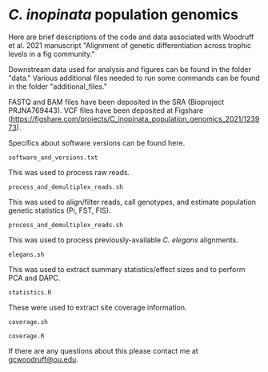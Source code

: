 # _C. inopinata_ population genomics

Here are brief descriptions of the code and data associated with Woodruff et al. 2021 manuscript "Alignment of genetic differentiation across trophic levels in a fig community."

Downstream data used for analysis and figures can be found in the folder "data." Various additional files needed to run some commands can be found in the folder "additional_files."

FASTQ and BAM files have been deposited in the SRA (Bioproject PRJNA769443). VCF files have been deposited at Figshare (https://figshare.com/projects/C_inopinata_population_genomics_2021/123973).


Specifics about software versions can be found here.
```
software_and_versions.txt
```


This was used to process raw reads.
```
process_and_demultiplex_reads.sh 
```


This was used to align/filter reads, call genotypes, and estimate population genetic statistics (Pi, FST, FIS).
```
process_and_demultiplex_reads.sh 
```


This was used to process previously-available _C. elegans_ alignments.
```
elegans.sh 
```


This was used to extract summary statistics/effect sizes and to perform PCA and DAPC.
```
statistics.R
```

These were used to extract site coverage information.
```
coverage.sh
```
```
coverage.R
```

If there are any questions about this please contact me at gcwoodruff@ou.edu.
